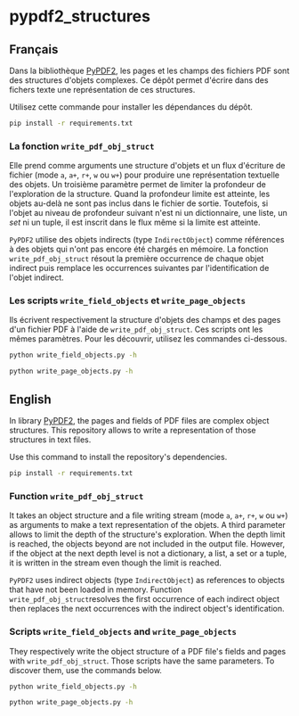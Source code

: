 # pypdf2_structures

## Français

Dans la bibliothèque [PyPDF2](https://pypi.org/project/PyPDF2/), les pages et
les champs des fichiers PDF sont des structures d'objets complexes. Ce dépôt
permet d'écrire dans des fichers texte une représentation de ces structures.

Utilisez cette commande pour installer les dépendances du dépôt.

```bash
pip install -r requirements.txt
```

### La fonction `write_pdf_obj_struct`

Elle prend comme arguments une structure d'objets et un flux d'écriture de
fichier (mode `a`, `a+`, `r+`, `w` ou `w+`) pour produire une représentation
textuelle des objets. Un troisième paramètre permet de limiter la profondeur de
l'exploration de la structure. Quand la profondeur limite est atteinte, les
objets au-delà ne sont pas inclus dans le fichier de sortie. Toutefois, si
l'objet au niveau de profondeur suivant n'est ni un dictionnaire, une liste, un
*set* ni un tuple, il est inscrit dans le flux même si la limite est atteinte.

`PyPDF2` utilise des objets indirects (type `IndirectObject`) comme références
à des objets qui n'ont pas encore été chargés en mémoire. La fonction
`write_pdf_obj_struct` résout la première occurrence de chaque objet indirect
puis remplace les occurrences suivantes par l'identification de l'objet
indirect.

### Les scripts `write_field_objects` et `write_page_objects`

Ils écrivent respectivement la structure d'objets des champs et des pages d'un
fichier PDF à l'aide de `write_pdf_obj_struct`. Ces scripts ont les mêmes
paramètres. Pour les découvrir, utilisez les commandes ci-dessous.

```bash
python write_field_objects.py -h
```

```bash
python write_page_objects.py -h
```

## English

In library [PyPDF2](https://pypi.org/project/PyPDF2/), the pages and fields of
PDF files are complex object structures. This repository allows to write a
representation of those structures in text files.

Use this command to install the repository's dependencies.

```bash
pip install -r requirements.txt
```

### Function `write_pdf_obj_struct`

It takes an object structure and a file writing stream (mode `a`, `a+`, `r+`,
`w` ou `w+`) as arguments to make a text representation of the objets. A third
parameter allows to limit the depth of the structure's exploration. When the
depth limit is reached, the objects beyond are not included in the output file.
However, if the object at the next depth level is not a dictionary, a list, a
set or a tuple, it is written in the stream even though the limit is reached.

`PyPDF2` uses indirect objects (type `IndirectObject`) as references to objects
that have not been loaded in memory. Function `write_pdf_obj_struct`resolves
the first occurrence of each indirect object then replaces the next occurrences
with the indirect object's identification.

### Scripts `write_field_objects` and `write_page_objects`

They respectively write the object structure of a PDF file's fields and pages
with `write_pdf_obj_struct`. Those scripts have the same parameters. To
discover them, use the commands below.

```bash
python write_field_objects.py -h
```

```bash
python write_page_objects.py -h
```
